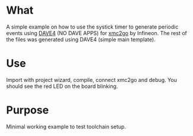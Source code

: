 # What

A simple example on how to use the systick timer to generate periodic events using  [DAVE4](https://infineoncommunity.com/dave-download_ID645) (NO DAVE APPS) for [xmc2go](https://www.ehitex.de/en/application-kits/infineon/2512/xmc-2go) by Infineon.
The rest of the files was generated using DAVE4 (simple main template).

# Use 
Import with project wizard, compile, connect xmc2go and debug. You should see the red LED on the board blinking.

# Purpose
Minimal working example to test toolchain setup.

